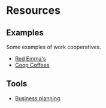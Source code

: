 # Resources

## Examples
Some examples of work cooperatives.

* [Red Emma's](https://redemmas.org/about)
* [Coop Coffees](https://coopcoffees.coop)

## Tools
* [Business planning](https://www.baltimoreroundtable.org/cooperative-tools)

